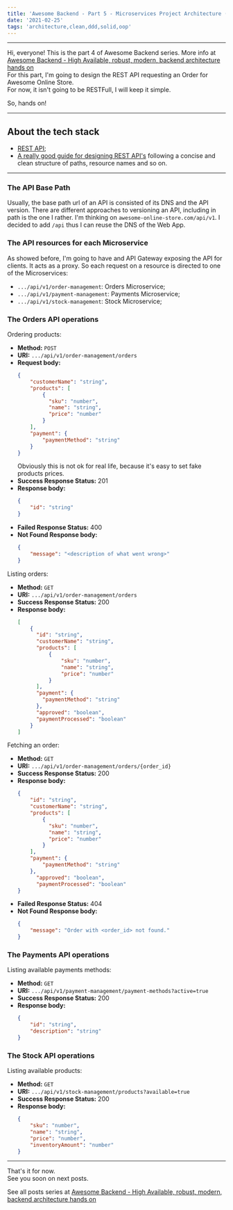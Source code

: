 ```yaml
---
title: 'Awesome Backend - Part 5 - Microservices Project Architecture (DDD/Clean)'
date: '2021-02-25'
tags: 'architecture,clean,ddd,solid,oop'
---
```


---
Hi, everyone!
This is the part 4 of Awesome Backend series.
More info at <a href="../posts/awesome-backend">Awesome Backend - High Available, robust, modern, backend architecture hands on</a>  
For this part, I'm going to design the REST API requesting an Order for Awesome Online Store.  
For now, it isn't going to be RESTFull, I will keep it simple.

So, hands on!

---

## About the tech stack
- [REST API](https://restfulapi.net/);
- [A really good guide for designing REST API's](https://restfulapi.net/resource-naming/) following a concise and clean structure of paths, resource names and so on.

---

### The API Base Path
Usually, the base path url of an API is consisted of its DNS and the API version. There are different approaches to versioning an API, including in path is the one I rather.
I'm thinking on `awesome-online-store.com/api/v1`. I decided to add `/api` thus I can reuse the DNS of the Web App.


### The API resources for each Microservice
As showed before, I'm going to have and API Gateway exposing the API for clients.
It acts as a proxy. So each request on a resource is directed to one of the Microservices:
- `.../api/v1/order-management`: Orders Microservice;
- `.../api/v1/payment-management`: Payments Microservice;
- `.../api/v1/stock-management`: Stock Microservice;

### The Orders API operations
Ordering products: 
- **Method:** `POST`
- **URI:** `.../api/v1/order-management/orders`
- **Request body:** 
  ```json
  {
      "customerName": "string",
      "products": [
          {
            "sku": "number",
            "name": "string",
            "price": "number"
          }
      ],
      "payment": {
          "paymentMethod": "string"
      }
  }
  ```
  Obviously this is not ok for real life, because it's easy to set fake products prices.
- **Success Response Status:** 201
- **Response body:** 
  ```json
  {
      "id": "string"
  }
  ```
- **Failed Response Status:** 400
- **Not Found Response body:** 
  ```json
  {
      "message": "<description of what went wrong>"
  }
  ```

Listing orders: 
- **Method:** `GET`
- **URI:** `.../api/v1/order-management/orders`
- **Success Response Status:** 200
- **Response body:** 
  ```json
  [
      {
        "id": "string",
        "customerName": "string",
        "products": [
            {
                "sku": "number",
                "name": "string",
                "price": "number"
            }
        ],
        "payment": {
          "paymentMethod": "string"
        },
        "approved": "boolean",
        "paymentProcessed": "boolean"
      }
  ]
  ```

Fetching an order: 
- **Method:** `GET`
- **URI:** `.../api/v1/order-management/orders/{order_id}`
- **Success Response Status:** 200
- **Response body:** 
  ```json
  {
      "id": "string",
      "customerName": "string",
      "products": [
          {
            "sku": "number",
            "name": "string",
            "price": "number"
          }
      ],
      "payment": {
          "paymentMethod": "string"
      },
        "approved": "boolean",
        "paymentProcessed": "boolean"
  }
  ```
- **Failed Response Status:** 404
- **Not Found Response body:** 
  ```json
  {
      "message": "Order with <order_id> not found."
  }
  ```

### The Payments API operations
Listing available payments methods: 
- **Method:** `GET`
- **URI:** `.../api/v1/payment-management/payment-methods?active=true`
- **Success Response Status:** 200
- **Response body:** 
  ```json
  {
      "id": "string",
      "description": "string"
  }
  ```

### The Stock API operations
Listing available products: 
- **Method:** `GET`
- **URI:** `.../api/v1/stock-management/products?available=true`
- **Success Response Status:** 200
- **Response body:** 
  ```json
  {
      "sku": "number",
      "name": "string",
      "price": "number",
      "inventoryAmount": "number"
  }
  ```


---
That's it for now.  
See you soon on next posts.

See all posts series at <a href="../posts/awesome-backend">Awesome Backend - High Available, robust, modern, backend architecture hands on</a>  
